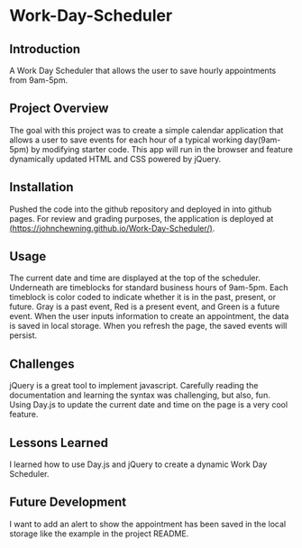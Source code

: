 # Work-Day-Scheduler

## Introduction

A Work Day Scheduler that allows the user to save hourly appointments from 9am-5pm.

## Project Overview

The goal with this project was to create a simple calendar application that allows a user to save events for each hour of a typical working day(9am-5pm) by modifying starter code. This app will run in the browser and feature dynamically updated HTML and CSS powered by jQuery.

## Installation

Pushed the code into the github repository and deployed in into github pages. For review and grading purposes, the application is deployed at [(https://johnchewning.github.io/Work-Day-Scheduler/)](https://johnchewning.github.io/Work-Day-Scheduler/). 

## Usage

The current date and time are displayed at the top of the scheduler.
Underneath are timeblocks for standard business hours of 9am-5pm.
Each timeblock is color coded to indicate whether it is in the past, present, or future.
Gray is a past event, Red is a present event, and Green is a future event.
When the user inputs information to create an appointment, the data is saved in local storage. When you refresh the page, the saved events will persist.

## Challenges

jQuery is a great tool to implement javascript. Carefully reading the documentation and learning the syntax was challenging, but also, fun. Using Day.js to update the current date and time on the page is a very cool feature.

## Lessons Learned

I learned how to use Day.js and jQuery to create a dynamic Work Day Scheduler.

## Future Development

I want to add an alert to show the appointment has been saved in the local storage like the example in the project README.


